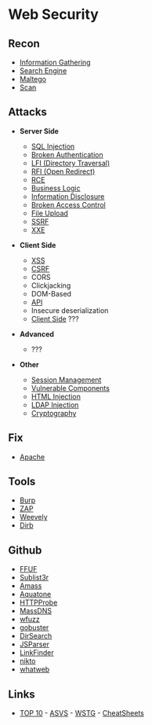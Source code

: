 # Web Security

## Recon
- [Information Gathering](Attacks/information-gathering.md)
- [Search Engine](Attacks/search-engine.md)
- [Maltego](Attacks/maltego.md)
- [Scan](Attacks/scan.md)

## Attacks

- **Server Side**
  - [SQL Injection](Attacks/sql-injection.md)
  - [Broken Authentication](Attacks/broken-authentication.md)
  - [LFI (Directory Traversal)](Attacks/lfi.md)
  - [RFI (Open Redirect)](Attacks/rfi.md)
  - [RCE](Attacks/rce.md)
  - [Business Logic](Attacks/business-logic.md)
  - [Information Disclosure](Attacks/information-disclosure.md)
  - [Broken Access Control](Attacks/broken-access-control.md)
  - [File Upload](Attacks/file-upload.md)
  - [SSRF](Attacks/ssrf.md)
  - [XXE](Attacks/xxe.md)

- **Client Side**
  - [XSS](Attacks/xss.md)  
  - [CSRF](Attacks/csrf.md)
  - CORS
  - Clickjacking
  - DOM-Based
  - [API](Attacks/api.md)
  - Insecure deserialization
  - [Client Side](Attacks/client-side.md)  ???

- **Advanced**
  - ??? 

- **Other**
  - [Session Management](Attacks/session-management.md)
  - [Vulnerable Components](Attacks/vulnerable-components.md)
  - [HTML Injection](Attacks/html-injection.md)
  - [LDAP Injection](Attacks/ldap-injection.md)
  - [Cryptography](Attacks/cryptography.md)

## Fix
- [Apache](Fix/Apache.pdf)

## Tools
- [Burp](/Tools/burp.md)
- [ZAP](/Tools/zap.md)
- [Weevely](/Tools/weevely.md)
- [Dirb](/Tools/dirb.md)

## Github
- [FFUF](https://github.com/ffuf/ffuf)
- [Sublist3r](https://github.com/aboul3la/Sublist3r)
- [Amass](https://github.com/OWASP/Amass)
- [Aquatone](https://github.com/michenriksen/aquatone)
- [HTTPProbe](https://github.com/tomnomnom/httprobe)
- [MassDNS](https://github.com/blechschmidt/massdns)
- [wfuzz](https://github.com/xmendez/wfuzz)
- [gobuster](https://github.com/OJ/gobuster)
- [DirSearch](https://github.com/maurosoria/dirsearch)
- [JSParser](https://github.com/nahamsec/JSParser)
- [LinkFinder](https://github.com/GerbenJavado/LinkFinder)
- [nikto](https://github.com/sullo/nikto)
- [whatweb](https://github.com/urbanadventurer/WhatWeb)

## Links
- [TOP 10](https://github.com/OWASP/Top10/tree/master/2021/docs) - [ASVS](https://github.com/OWASP/ASVS/tree/master/5.0/en) - [WSTG](https://github.com/OWASP/wstg/tree/master/document/4-Web_Application_Security_Testing) - [CheatSheets](https://github.com/OWASP/CheatSheetSeries/tree/master/cheatsheets)
